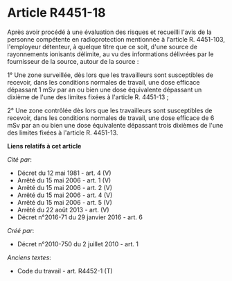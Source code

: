 # Article R4451-18

Après avoir procédé à une évaluation des risques et recueilli l'avis de la personne compétente en radioprotection mentionnée
à l'article R. 4451-103, l'employeur détenteur, à quelque titre que ce soit, d'une source de rayonnements ionisants délimite,
au vu des informations délivrées par le fournisseur de la source, autour de la source : 

1° Une zone surveillée, dès lors que les travailleurs sont susceptibles de recevoir, dans les conditions normales de travail,
une dose efficace dépassant 1 mSv par an ou bien une dose équivalente dépassant un dixième de l'une des limites fixées à
l'article R. 4451-13 ; 

2° Une zone contrôlée dès lors que les travailleurs sont susceptibles de recevoir, dans les conditions normales de travail,
une dose efficace de 6 mSv par an ou bien une dose équivalente dépassant trois dixièmes de l'une des limites fixées à
l'article R. 4451-13.

**Liens relatifs à cet article**

_Cité par_:

  - Décret du 12 mai 1981 - art. 4 (V)
  - Arrêté du 15 mai 2006 - art. 1 (V)
  - Arrêté du 15 mai 2006 - art. 2 (V)
  - Arrêté du 15 mai 2006 - art. 4 (V)
  - Arrêté du 15 mai 2006 - art. 5 (V)
  - Arrêté du 22 août 2013 - art. (V)
  - Décret n°2016-71 du 29 janvier 2016 - art. 6

_Créé par_:

  - Décret n°2010-750 du 2 juillet 2010 - art. 1

_Anciens textes_:

  - Code du travail - art. R4452-1 (T)
